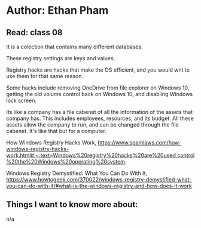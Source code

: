 # Author: Ethan Pham
## Read: class 08

It is a colection that contains many different databases.

These registry settings are keys and values. 

Registry hacks are hacks that make the OS efficient, and you would wnt to use them for that same reason. 

Some hacks include removing OneDrive from file explorer on Windows 10, getting the old volume control back on Windows 10, and disabling Windows lock screen.

Its like a company has a file cabenet of all the information of the assets that company has. This includes employees, resources, and its budget. All these assets allow the company to run, and can be changed through the file cabenet. It's like that but for a computer. 

How Windows Registry Hacks Work, https://www.spamlaws.com/how-windows-registry-hacks-work.html#:~:text=Windows%20registry%20hacks%20are%20used,control%20the%20Windows%20operating%20system. 

Windows Registry Demystified: What You Can Do With It, https://www.howtogeek.com/370022/windows-registry-demystified-what-you-can-do-with-it/#what-is-the-windows-registry-and-how-does-it-work

## Things I want to know more about:
n/a
